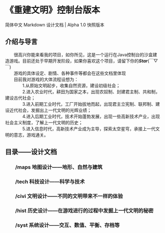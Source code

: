 # 《重建文明》控制台版本
 简体中文 Markdown 设计文档 | Alpha 1.0 快照版本
## 介绍与导言
&emsp;&emsp;很高兴你能来看我的项目，如你所见，这是一个运行在Java控制台的沙盒建造游戏。目前还处于早期开发阶段，如果你喜欢这个项目，请留下你的***Star***(￣▽￣)    
&emsp;&emsp;游戏的具体设定、剧情、各种事件等都会在这些文档里体现  
&emsp;&emsp;目前我对游戏的大体流程设想为：  
&emsp;&emsp;&emsp;&emsp;1.从原始文明起步，收集自然资源，建设初级社会；  
&emsp;&emsp;&emsp;&emsp;2.进入农业时代，耕田为国家之本，出现农奴制、封建君主制、共和制，建设古代社会；  
&emsp;&emsp;&emsp;&emsp;3.进入前期工业时代，工厂开始拔地而起，出现君主立宪制、联邦制、建设近代社会，发掘出上一代文明的光辉业绩；  
&emsp;&emsp;&emsp;&emsp;4.进入后期工业时代，技术开始蓬勃发展，出现一些高新技术产业，出现社会主义制度，了解上一代文明的历史；  
&emsp;&emsp;&emsp;&emsp;5.进入信息时代，高新技术产业成为主导，探索太空星穹，承接上一代文明的意志，游戏通关。
## 目录——设计文档
### &emsp;&emsp;/maps 地图设计——地形、自然与建筑
### &emsp;&emsp;/tech 科技设计——科学与技术
### &emsp;&emsp;/civi 文明设计——不同的文明带来不一样的体验
### &emsp;&emsp;/hist 历史设计——在游戏进行的过程中发掘上一代文明的秘密
### &emsp;&emsp;/syst 系统设计——交互、数值、平衡、存档等
